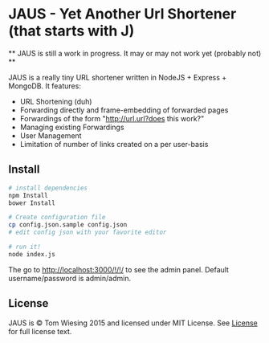 # JAUS - Yet Another Url Shortener (that starts with J)

** JAUS is still a work in progress. It may or may not work yet (probably not) **

JAUS is a really tiny URL shortener written in NodeJS + Express + MongoDB. It features:

* URL Shortening (duh)
* Forwarding directly and frame-embedding of forwarded pages
* Forwardings of the form "http://url.url?does this work?"
* Managing existing Forwardings
* User Management
* Limitation of number of links created on a per user-basis

## Install
```bash
# install dependencies
npm Install
bower Install

# Create configuration file
cp config.json.sample config.json
# edit config json with your favorite editor

# run it!
node index.js 
```

The go to [http://localhost:3000/!/!/](http://localhost:3000/!/!/) to see the admin panel. Default username/password is admin/admin. 

## License

JAUS is &copy; Tom Wiesing 2015 and licensed under MIT License. See [License](License) for full license text.
